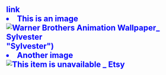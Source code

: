 <html>
<h2 style="color:blue;> Welcome to Amreen Parveen's homepage.</h2>
I am Data Science student at [IIT Madras](https://onlinedegree.iitm.ac.in/) and currently working as a home tutor.
Hi, I'm Amreen.
I graduated with an honours degree in Maths from [Dyal Singh College, DU](https://www.dsc.du.ac.in/).

My job consists of focusing and attaining the skills required to be a data scientist.
With the access of Youtube tutorials I have learnt Data visualization in Excel, Python, SQL, HTML and CSS.
I have basic knowledge of JAVA, CPP, LaTex and R.

- This is a [link](https://www.lipsum.com/)
- This is an image![Warner Brothers Animation Wallpaper_ Sylvester](https://user-images.githubusercontent.com/96365038/146729247-d0fabd6f-b4b4-45f1-98d2-52298a96e5fd.jpg)
"Sylvester")
- Another image ![This item is unavailable _ Etsy](https://user-images.githubusercontent.com/96365038/146729533-4db73471-28e4-4b54-845f-fe0df01231f5.jpg)
<html>
